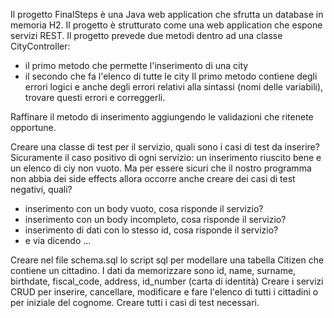 Il progetto FinalSteps è una Java web application che sfrutta un database in memoria H2.
Il progetto è strutturato come una web application che espone servizi REST.
Il progetto prevede due metodi dentro ad una classe CityController:
- il primo metodo che permette l'inserimento di una city
- il secondo che fa l'elenco di tutte le city
Il primo metodo contiene degli errori logici e anche degli errori relativi alla sintassi (nomi delle variabili),
trovare questi errori e correggerli. 

Raffinare il metodo di inserimento aggiungendo le validazioni che ritenete opportune. 

Creare una classe di test per il servizio, quali sono i casi di test da inserire?
Sicuramente il caso positivo di ogni servizio: un inserimento riuscito bene e un elenco di ciy non vuoto.
Ma per essere sicuri che il nostro programma non abbia dei side effects allora occorre anche creare dei casi di test 
negativi, quali?
- inserimento con un body vuoto, cosa risponde il servizio?
- inserimento con un body incompleto, cosa risponde il servizio?
- inserimento di dati con lo stesso id, cosa risponde il servizio?
- e via dicendo ...

Creare nel file schema.sql lo script sql per modellare una tabella Citizen che contiene un cittadino. 
I dati da memorizzare sono id, name, surname, birthdate, fiscal_code, address, id_number (carta di identità)
Creare i servizi CRUD per inserire, cancellare, modificare e fare l'elenco di tutti i cittadini o per iniziale del cognome.
Creare tutti i casi di test necessari. 
